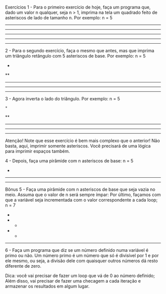 Exercícios
1 - Para o primeiro exercício de hoje, faça um programa que, dado um valor n qualquer, seja n > 1, imprima na tela um quadrado feito de asteriscos de lado de tamanho n. Por exemplo:
n = 5

*****
*****
*****
*****
*****
2 - Para o segundo exercício, faça o mesmo que antes, mas que imprima um triângulo retângulo com 5 asteriscos de base. Por exemplo:
n = 5

*
**
***
****
*****
3 - Agora inverta o lado do triângulo. Por exemplo:
n = 5

    *
   **
  ***
 ****
*****
Atenção! Note que esse exercício é bem mais complexo que o anterior! Não basta, aqui, imprimir somente asteriscos. Você precisará de uma lógica para imprimir espaços também.

4 - Depois, faça uma pirâmide com n asteriscos de base:
n = 5

  *
 ***
*****
Bônus
5 - Faça uma pirâmide com n asteriscos de base que seja vazia no meio. Assuma que o valor de n será sempre ímpar:
Por último, façamos com que a variável seja incrementada com o valor correspondente a cada loop;
n = 7

   *
  * *
 *   *
*******
6 - Faça um programa que diz se um número definido numa variável é primo ou não.
Um número primo é um número que só é divisível por 1 e por ele mesmo, ou seja, a divisão dele com quaisquer outros números dá resto diferente de zero.

Dica: você vai precisar de fazer um loop que vá de 0 ao número definido; Além disso, vai precisar de fazer uma checagem a cada iteração e armazenar os resultados em algum lugar.
